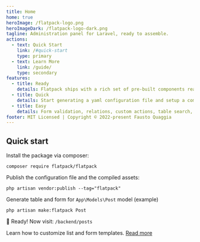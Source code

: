 ```yaml
---
title: Home
home: true
heroImage: /flatpack-logo.png
heroImageDark: /flatpack-logo-dark.png
tagline: Administration panel for Laravel, ready to assemble.
actions:
  - text: Quick Start
    link: /#quick-start
    type: primary
  - text: Learn More
    link: /guide/
    type: secondary
features:
  - title: Ready
    details: Flatpack ships with a rich set of pre-built components ready to be assembled.
  - title: Quick
    details: Start generating a yaml configuration file and setup a complete admin UI in seconds.
  - title: Easy
    details: Form validation, relations, custom actions, table search, sorting, and much more.
footer: MIT Licensed | Copyright © 2022-present Fausto Quaggia
---
```


<Demo />

<div class="contents">

## Quick start

Install the package via composer:

```text
composer require flatpack/flatpack
```

Publish the configuration file and the compiled assets:

```text
php artisan vendor:publish --tag="flatpack"
```

Generate table and form for `App\Models\Post` model (example)

```text
php artisan make:flatpack Post
```

:tada: Ready! Now visit: `/backend/posts`

Learn how to customize list and form templates.
[Read more](/guide/)

</div>
